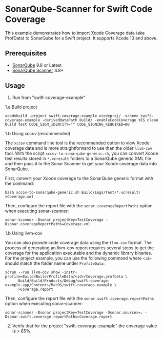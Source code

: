 # SonarQube-Scanner for Swift Code Coverage

This example demonstrates how to import Xcode Coverage data (aka ProfData) to SonarQube for a Swift project. It supports Xcode 13 and above.

## Prerequisites

* [SonarQube](http://www.sonarqube.org/downloads/) 9.8 or Latest
* [SonarQube Scanner](http://docs.sonarqube.org/display/SCAN/Analyzing+with+SonarQube+Scanner) 4.8+

## Usage

1. Run from "swift-coverage-example"

1.a Build project

```shell
xcodebuild -project swift-coverage-example.xcodeproj/ -scheme swift-coverage-example -derivedDataPath Build/ -enableCodeCoverage YES clean build test CODE_SIGN_IDENTITY="" CODE_SIGNING_REQUIRED=NO
```

1.b Using xccov (recommended)

The `xccov` command line tool is the recommended option to view Xcode coverage
data and is more straightforward to use than the older `llvm-cov` tool. With
the script `xccov-to-sonarqube-generic.sh`, you can convert Xcode test results
stored in `*.xcresult` folders to a SonarQube generic XML file and then pass it
to the Sonar Scanner to get your Xcode coverage data into SonarQube.

First, convert your Xcode coverage to the SonarQube generic format with the
command:

```shell
bash xccov-to-sonarqube-generic.sh Build/Logs/Test/*.xcresult/ >Coverage.xml
```

Then, configure the report file with the `sonar.coverageReportPaths` option
when executing sonar-scanner:

```shell
sonar-scanner -Dsonar.projectKey=TestCoverage -Dsonar.coverageReportPaths=Coverage.xml
```

1.b Using llvm-cov 

You can also provide code coverage data using the `llvm-cov` format. The
process of generating an llvm-cov report requires several steps to get the
coverage for the application executable and the dynamic library binaries. For
the project example, you can use the following command where `<id>` should
match the folder name under `ProfileData`:

```shell
xcrun --run llvm-cov show -instr-profile=Build/Build/ProfileData/<id>/Coverage.profdata \
      Build/Build/Products/Debug/swift-coverage-example.app/Contents/MacOS/swift-coverage-example \
      >Coverage.report
```

Then, configure the report file with the `sonar.swift.coverage.reportPaths`
option when executing sonar-scanner:

```shell
sonar-scanner -Dsonar.projectKey=TestCoverage -Dsonar.sources=. -Dsonar.swift.coverage.reportPaths=Coverage.report
```

2. Verify that for the project "swift-coverage-example" the coverage value is > 65%.
